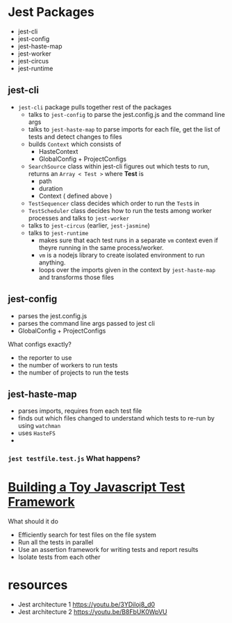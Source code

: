 
# Jest Packages
- jest-cli
- jest-config
- jest-haste-map
- jest-worker
- jest-circus 
- jest-runtime

## jest-cli
- `jest-cli` package pulls together rest of the packages
    - talks to `jest-config` to parse the jest.config.js and the command line args
    - talks to `jest-haste-map` to parse imports for each file, get the list of tests and detect changes to files
    - builds `Context` which consists of 
       - HasteContext
       - GlobalConfig + ProjectConfigs
    - `SearchSource` class within jest-cli figures out which tests to run, returns an `Array < Test >` where **Test** is
        - path
        - duration
        - Context ( defined above )
    - `TestSequencer` class  decides which order to run the `Test`s in
    - `TestScheduler` class decides how to run the tests among worker processes and talks to `jest-worker`
    - talks to `jest-circus` (earlier, `jest-jasmine`)
    - talks to `jest-runtime`
        - makes sure that each test runs in a separate `vm` context even if theyre running in the same process/worker.
        - `vm` is a nodejs library to create isolated environment to run anything.
        - loops over the imports given in the context by `jest-haste-map` and transforms those files


## jest-config
- parses the jest.config.js
- parses the command line args passed to jest cli
- GlobalConfig + ProjectConfigs

What configs exactly?
- the reporter to use
- the number of workers to run tests
- the number of projects to run the tests

## jest-haste-map
- parses imports, requires from each test file 
- finds out which files changed to understand which tests to re-run by using `watchman`
- uses `HasteFS`
- 


### `jest testfile.test.js` What happens?

# [Building a Toy Javascript Test Framework](https://cpojer.net/posts/building-a-javascript-testing-framework)

What should it do
- Efficiently search for test files on the file system
- Run all the tests in parallel
- Use an assertion framework for writing tests and report results
- Isolate tests from each other







# resources
- Jest architecture 1 https://youtu.be/3YDiloj8_d0
- Jest architecture 2 https://youtu.be/B8FbUK0WpVU